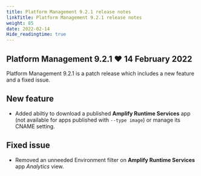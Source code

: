 ```yaml
---
title: Platform Management 9.2.1 release notes
linkTitle: Platform Management 9.2.1 release notes
weight: 85
date: 2022-02-14
Hide_readingtime: true
---
```


## Platform Management 9.2.1 ❤️ 14 February 2022

Platform Management 9.2.1 is a patch release which includes a new feature and a fixed issue.

## New feature

* Added abiltiy to download a published **Amplify Runtime Services** app (not available for apps published with `--type image`) or manage its CNAME setting.

## Fixed issue

* Removed an unneeded Environment filter on **Amplify Runtime Services** app _Analytics_ view.